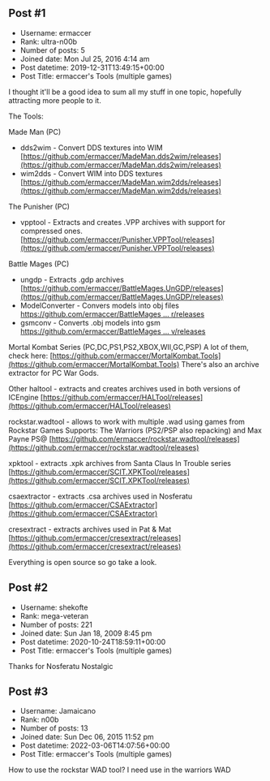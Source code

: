 ## Post #1
- Username: ermaccer
- Rank: ultra-n00b
- Number of posts: 5
- Joined date: Mon Jul 25, 2016 4:14 am
- Post datetime: 2019-12-31T13:49:15+00:00
- Post Title: ermaccer's Tools (multiple games)

I thought it'll be a good idea to sum all my stuff in one topic, hopefully attracting more people to it.

The Tools:

Made Man (PC)
 - dds2wim - Convert DDS textures into WIM
[https://github.com/ermaccer/MadeMan.dds2wim/releases](https://github.com/ermaccer/MadeMan.dds2wim/releases)
 - wim2dds - Convert WIM into DDS textures
[https://github.com/ermaccer/MadeMan.wim2dds/releases](https://github.com/ermaccer/MadeMan.wim2dds/releases)

The Punisher (PC)
 - vpptool - Extracts and creates .VPP archives with support for compressed ones.
[https://github.com/ermaccer/Punisher.VPPTool/releases](https://github.com/ermaccer/Punisher.VPPTool/releases)

 Battle Mages (PC)
 - ungdp - Extracts .gdp archives
[https://github.com/ermaccer/BattleMages.UnGDP/releases](https://github.com/ermaccer/BattleMages.UnGDP/releases)
 - ModelConverter - Convers models into obj files
[https://github.com/ermaccer/BattleMages ... r/releases](https://github.com/ermaccer/BattleMages.ModelConverter/releases)
 - gsmconv - Converts .obj models into gsm
[https://github.com/ermaccer/BattleMages ... v/releases](https://github.com/ermaccer/BattleMages.gsmconv/releases)

 Mortal Kombat Series (PC,DC,PS1,PS2,XBOX,WII,GC,PSP) 
   A lot of them, check here:
[https://github.com/ermaccer/MortalKombat.Tools](https://github.com/ermaccer/MortalKombat.Tools)
   There's also an archive extractor for PC War Gods.

 Other 
  haltool - extracts and creates archives used in both versions of ICEngine
[https://github.com/ermaccer/HALTool/releases](https://github.com/ermaccer/HALTool/releases)

  rockstar.wadtool - allows to work with multiple .wad using games from Rockstar Games
  Supports: The Warriors (PS2/PSP also repacking) and Max Payne PS@
[https://github.com/ermaccer/rockstar.wadtool/releases](https://github.com/ermaccer/rockstar.wadtool/releases)

  xpktool - extracts .xpk archives from  Santa Claus In Trouble series
[https://github.com/ermaccer/SCIT.XPKTool/releases](https://github.com/ermaccer/SCIT.XPKTool/releases)

  csaextractor - extracts .csa archives used in Nosferatu
[https://github.com/ermaccer/CSAExtractor](https://github.com/ermaccer/CSAExtractor)

  cresextract - extracts archives used in Pat & Mat
[https://github.com/ermaccer/cresextract/releases](https://github.com/ermaccer/cresextract/releases)

Everything is open source so go take a look.
## Post #2
- Username: shekofte
- Rank: mega-veteran
- Number of posts: 221
- Joined date: Sun Jan 18, 2009 8:45 pm
- Post datetime: 2020-10-24T18:59:11+00:00
- Post Title: ermaccer's Tools (multiple games)

Thanks for Nosferatu 
Nostalgic
## Post #3
- Username: Jamaicano
- Rank: n00b
- Number of posts: 13
- Joined date: Sun Dec 06, 2015 11:52 pm
- Post datetime: 2022-03-06T14:07:56+00:00
- Post Title: ermaccer's Tools (multiple games)

How to use the rockstar WAD tool? I need use in the warriors WAD
